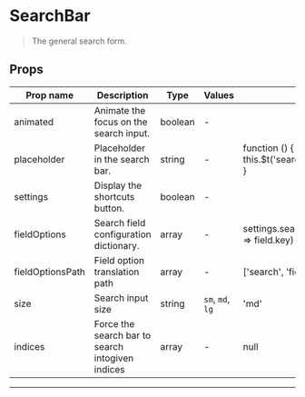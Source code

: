 # SearchBar

> The general search form.

## Props

| Prop name        | Description                                      | Type    | Values           | Default                                                |
| ---------------- | ------------------------------------------------ | ------- | ---------------- | ------------------------------------------------------ |
| animated         | Animate the focus on the search input.           | boolean | -                |                                                        |
| placeholder      | Placeholder in the search bar.                   | string  | -                | function () {<br/> this.$t('search.placeholder')<br/>} |
| settings         | Display the shortcuts button.                    | boolean | -                |                                                        |
| fieldOptions     | Search field configuration dictionary.           | array   | -                | settings.searchFields.map((field) =&gt; field.key)     |
| fieldOptionsPath | Field option translation path                    | array   | -                | ['search', 'field']                                    |
| size             | Search input size                                | string  | `sm`, `md`, `lg` | 'md'                                                   |
| indices          | Force the search bar to search intogiven indices | array   | -                | null                                                   |

---
